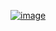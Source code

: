 [![image](https://github.com/wow2658/CodingTest/assets/34699039/18e16444-9859-468b-9062-85827db9a3be)](https://www.acmicpc.net/problem/4179)
